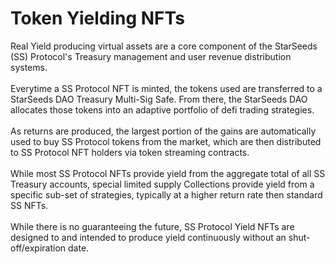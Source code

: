 # Token Yielding NFTs

Real Yield producing virtual assets are a core component of the StarSeeds (SS) Protocol's Treasury management and user revenue distribution systems. \
\
Everytime a SS Protocol NFT is minted, the tokens used are transferred to a StarSeeds DAO Treasury Multi-Sig Safe. From there, the StarSeeds DAO allocates those tokens into an adaptive portfolio of defi trading strategies. \
\
As returns are produced, the largest portion of the gains are automatically used to buy SS Protocol tokens from the market, which are then distributed to SS Protocol NFT holders via token streaming contracts.\
\
While most SS Protocol NFTs provide yield from the aggregate total of all SS Treasury accounts, special limited supply Collections provide yield from a specific sub-set of strategies, typically at a higher return rate then standard SS NFTs. \
\
While there is no guaranteeing the future, SS Protocol Yield NFTs are designed to and intended to produce yield continuously without an shut-off/expiration date.&#x20;
